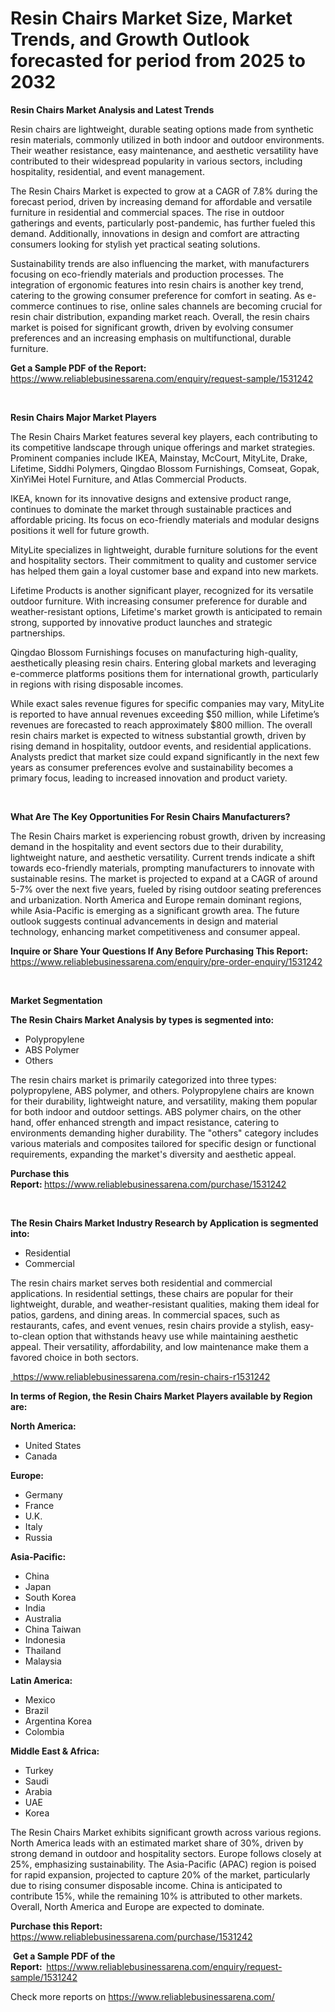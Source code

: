<p><h1>Resin Chairs Market Size, Market Trends, and Growth Outlook forecasted for period from 2025 to 2032</h1></p><p><strong>Resin Chairs Market Analysis and Latest Trends</strong></p>
<p><p>Resin chairs are lightweight, durable seating options made from synthetic resin materials, commonly utilized in both indoor and outdoor environments. Their weather resistance, easy maintenance, and aesthetic versatility have contributed to their widespread popularity in various sectors, including hospitality, residential, and event management.</p><p>The Resin Chairs Market is expected to grow at a CAGR of 7.8% during the forecast period, driven by increasing demand for affordable and versatile furniture in residential and commercial spaces. The rise in outdoor gatherings and events, particularly post-pandemic, has further fueled this demand. Additionally, innovations in design and comfort are attracting consumers looking for stylish yet practical seating solutions.</p><p>Sustainability trends are also influencing the market, with manufacturers focusing on eco-friendly materials and production processes. The integration of ergonomic features into resin chairs is another key trend, catering to the growing consumer preference for comfort in seating. As e-commerce continues to rise, online sales channels are becoming crucial for resin chair distribution, expanding market reach. Overall, the resin chairs market is poised for significant growth, driven by evolving consumer preferences and an increasing emphasis on multifunctional, durable furniture.</p></p>
<p><strong>Get a Sample PDF of the Report:&nbsp;</strong> <a href="https://www.reliablebusinessarena.com/enquiry/request-sample/1531242?utm_campaign=2225&utm_medium=2&utm_source=Github&utm_content=ia&utm_term=06022025&utm_id=resin-chairs">https://www.reliablebusinessarena.com/enquiry/request-sample/1531242</a></p>
<p>&nbsp;</p>
<p><strong>Resin Chairs Major Market Players</strong></p>
<p><p>The Resin Chairs Market features several key players, each contributing to its competitive landscape through unique offerings and market strategies. Prominent companies include IKEA, Mainstay, McCourt, MityLite, Drake, Lifetime, Siddhi Polymers, Qingdao Blossom Furnishings, Comseat, Gopak, XinYiMei Hotel Furniture, and Atlas Commercial Products.</p><p>IKEA, known for its innovative designs and extensive product range, continues to dominate the market through sustainable practices and affordable pricing. Its focus on eco-friendly materials and modular designs positions it well for future growth.</p><p>MityLite specializes in lightweight, durable furniture solutions for the event and hospitality sectors. Their commitment to quality and customer service has helped them gain a loyal customer base and expand into new markets.</p><p>Lifetime Products is another significant player, recognized for its versatile outdoor furniture. With increasing consumer preference for durable and weather-resistant options, Lifetime's market growth is anticipated to remain strong, supported by innovative product launches and strategic partnerships.</p><p>Qingdao Blossom Furnishings focuses on manufacturing high-quality, aesthetically pleasing resin chairs. Entering global markets and leveraging e-commerce platforms positions them for international growth, particularly in regions with rising disposable incomes.</p><p>While exact sales revenue figures for specific companies may vary, MityLite is reported to have annual revenues exceeding $50 million, while Lifetime’s revenues are forecasted to reach approximately $800 million. The overall resin chairs market is expected to witness substantial growth, driven by rising demand in hospitality, outdoor events, and residential applications. Analysts predict that market size could expand significantly in the next few years as consumer preferences evolve and sustainability becomes a primary focus, leading to increased innovation and product variety.</p></p>
<p>&nbsp;</p>
<p><strong>What Are The Key Opportunities For Resin Chairs Manufacturers?</strong></p>
<p><p>The Resin Chairs market is experiencing robust growth, driven by increasing demand in the hospitality and event sectors due to their durability, lightweight nature, and aesthetic versatility. Current trends indicate a shift towards eco-friendly materials, prompting manufacturers to innovate with sustainable resins. The market is projected to expand at a CAGR of around 5-7% over the next five years, fueled by rising outdoor seating preferences and urbanization. North America and Europe remain dominant regions, while Asia-Pacific is emerging as a significant growth area. The future outlook suggests continual advancements in design and material technology, enhancing market competitiveness and consumer appeal.</p></p>
<p><strong>Inquire or Share Your Questions If Any Before Purchasing This Report:</strong> <a href="https://www.reliablebusinessarena.com/enquiry/pre-order-enquiry/1531242?utm_campaign=2225&utm_medium=2&utm_source=Github&utm_content=ia&utm_term=06022025&utm_id=resin-chairs">https://www.reliablebusinessarena.com/enquiry/pre-order-enquiry/1531242</a></p>
<p>&nbsp;</p>
<p><strong>Market Segmentation</strong></p>
<p><strong>The Resin Chairs Market Analysis by types is segmented into:</strong></p>
<p><ul><li>Polypropylene</li><li>ABS Polymer</li><li>Others</li></ul></p>
<p><p>The resin chairs market is primarily categorized into three types: polypropylene, ABS polymer, and others. Polypropylene chairs are known for their durability, lightweight nature, and versatility, making them popular for both indoor and outdoor settings. ABS polymer chairs, on the other hand, offer enhanced strength and impact resistance, catering to environments demanding higher durability. The "others" category includes various materials and composites tailored for specific design or functional requirements, expanding the market's diversity and aesthetic appeal.</p></p>
<p><strong>Purchase this Report:&nbsp;</strong><a href="https://www.reliablebusinessarena.com/purchase/1531242?utm_campaign=2225&utm_medium=2&utm_source=Github&utm_content=ia&utm_term=06022025&utm_id=resin-chairs">https://www.reliablebusinessarena.com/purchase/1531242</a></p>
<p>&nbsp;</p>
<p><strong>The Resin Chairs Market Industry Research by Application is segmented into:</strong></p>
<p><ul><li>Residential</li><li>Commercial</li></ul></p>
<p><p>The resin chairs market serves both residential and commercial applications. In residential settings, these chairs are popular for their lightweight, durable, and weather-resistant qualities, making them ideal for patios, gardens, and dining areas. In commercial spaces, such as restaurants, cafes, and event venues, resin chairs provide a stylish, easy-to-clean option that withstands heavy use while maintaining aesthetic appeal. Their versatility, affordability, and low maintenance make them a favored choice in both sectors.</p></p>
<p><a href="https://www.reliablebusinessarena.com/resin-chairs-r1531242?utm_campaign=2225&utm_medium=2&utm_source=Github&utm_content=ia&utm_term=06022025&utm_id=resin-chairs">&nbsp;https://www.reliablebusinessarena.com/resin-chairs-r1531242</a></p>
<p><strong>In terms of Region, the Resin Chairs Market Players available by Region are:</strong></p>
<p>
    <p> <strong> North America: </strong>
        <ul>
            <li>United States</li>
            <li>Canada</li>
        </ul>
        </p> 
    <p> <strong> Europe: </strong>
        <ul>
            <li>Germany</li>
            <li>France</li>
            <li>U.K.</li>
            <li>Italy</li>
            <li>Russia</li>
        </ul>
        </p> 
    <p> <strong> Asia-Pacific: </strong>
        <ul>
            <li>China</li>
            <li>Japan</li>
            <li>South Korea</li>
            <li>India</li>
            <li>Australia</li>
            <li>China Taiwan</li>
            <li>Indonesia</li>
            <li>Thailand</li>
            <li>Malaysia</li>
        </ul>
        </p> 
    <p> <strong> Latin America: </strong>
        <ul>
            <li>Mexico</li>
            <li>Brazil</li>
            <li>Argentina Korea</li>
            <li>Colombia</li>
        </ul>
        </p> 
    <p> <strong> Middle East & Africa: </strong>
        <ul>
            <li>Turkey</li>
            <li>Saudi</li>
            <li>Arabia</li>
            <li>UAE</li>
            <li>Korea</li>
        </ul>
    </p>
    </p>
<p><p>The Resin Chairs Market exhibits significant growth across various regions. North America leads with an estimated market share of 30%, driven by strong demand in outdoor and hospitality sectors. Europe follows closely at 25%, emphasizing sustainability. The Asia-Pacific (APAC) region is poised for rapid expansion, projected to capture 20% of the market, particularly due to rising consumer disposable income. China is anticipated to contribute 15%, while the remaining 10% is attributed to other markets. Overall, North America and Europe are expected to dominate.</p></p>
<p><strong>Purchase this Report: </strong><a href="https://www.reliablebusinessarena.com/purchase/1531242?utm_campaign=2225&utm_medium=2&utm_source=Github&utm_content=ia&utm_term=06022025&utm_id=resin-chairs">https://www.reliablebusinessarena.com/purchase/1531242</a></p>
<p>&nbsp;<strong>Get a Sample PDF of the Report:&nbsp;&nbsp;</strong><a href="https://www.reliablebusinessarena.com/enquiry/request-sample/1531242?utm_campaign=2225&utm_medium=2&utm_source=Github&utm_content=ia&utm_term=06022025&utm_id=resin-chairs">https://www.reliablebusinessarena.com/enquiry/request-sample/1531242</a></p>
<p><strong></strong></p>
<p>Check more reports on <a href="https://www.reliablebusinessarena.com/?utm_campaign=2225&utm_medium=2&utm_source=Github&utm_content=ia&utm_term=06022025&utm_id=resin-chairs">https://www.reliablebusinessarena.com/</a></p>